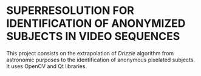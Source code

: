 # SUPERRESOLUTION FOR IDENTIFICATION OF ANONYMIZED SUBJECTS IN VIDEO SEQUENCES
This project consists on the extrapolation of *Drizzle* algorithm from astronomic purposes to the identification of anonymous pixelated subjects. It uses OpenCV and Qt libraries.
